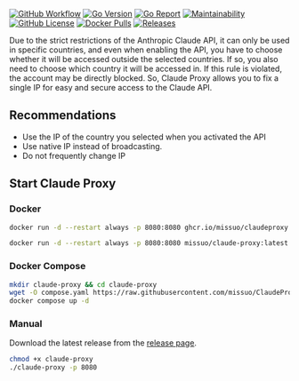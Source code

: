 [![GitHub Workflow][1]](https://github.com/missuo/ClaudeProxy/actions)
[![Go Version][2]](https://github.com/missuo/ClaudeProxy/blob/main/go.mod)
[![Go Report][3]](https://goreportcard.com/badge/github.com/missuo/ClaudeProxy)
[![Maintainability][4]](https://codeclimate.com/github/missuo/ClaudeProxy/maintainability)
[![GitHub License][5]](https://github.com/missuo/ClaudeProxy/blob/main/LICENSE)
[![Docker Pulls][6]](https://hub.docker.com/r/missuo/claude-proxy)
[![Releases][7]](https://github.com/missuo/ClaudeProxy/releases)

[1]: https://img.shields.io/github/actions/workflow/status/missuo/ClaudeProxy/release.yml?logo=github
[2]: https://img.shields.io/github/go-mod/go-version/missuo/ClaudeProxy?logo=go
[3]: https://goreportcard.com/badge/github.com/missuo/ClaudeProxy
[4]: https://api.codeclimate.com/v1/badges/b5b30239174fc6603aca/maintainability
[5]: https://img.shields.io/github/license/missuo/ClaudeProxy
[6]: https://img.shields.io/docker/pulls/missuo/claude-proxy?logo=docker
[7]: https://img.shields.io/github/v/release/missuo/ClaudeProxy?logo=smartthings

Due to the strict restrictions of the Anthropic Claude API, it can only be used in specific countries, and even when enabling the API, you have to choose whether it will be accessed outside the selected countries. If so, you also need to choose which country it will be accessed in. If this rule is violated, the account may be directly blocked. So, Claude Proxy allows you to fix a single IP for easy and secure access to the Claude API.

## Recommendations
- Use the IP of the country you selected when you activated the API
- Use native IP instead of broadcasting.
- Do not frequently change IP

## Start Claude Proxy
### Docker

```bash
docker run -d --restart always -p 8080:8080 ghcr.io/missuo/claudeproxy:latest
```

```bash
docker run -d --restart always -p 8080:8080 missuo/claude-proxy:latest
```

### Docker Compose

```bash
mkdir claude-proxy && cd claude-proxy
wget -O compose.yaml https://raw.githubusercontent.com/missuo/ClaudeProxy/main/compose.yaml
docker compose up -d
```

### Manual

Download the latest release from the [release page](https://github.com/missuo/ClaudeProxy/releases).

```bash
chmod +x claude-proxy
./claude-proxy -p 8080
```
